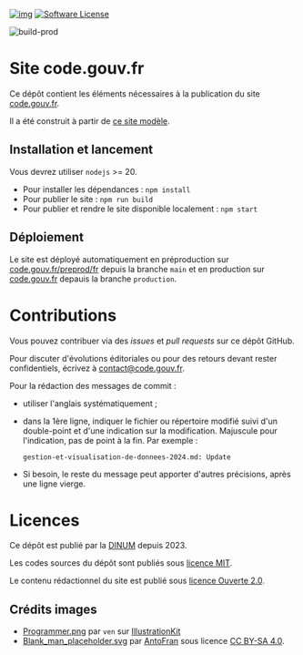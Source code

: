 [![img](https://img.shields.io/badge/code.gouv.fr-contributif-blue.svg)](https://code.gouv.fr/documentation/#quels-degres-douverture-pour-les-codes-sources)
[![Software License](https://img.shields.io/badge/Licence-MIT%2C%20Licence%20Ouverte-orange.svg)](https://github.com/codegouvfr/codegouvfr-website/tree/main/LICENSES)

![build-prod](https://img.shields.io/github/actions/workflow/status/codegouvfr/codegouvfr-website/production.yml?label=Deploiement%20en%20prod)

# Site code.gouv.fr

Ce dépôt contient les éléments nécessaires à la publication du site [code.gouv.fr](https://code.gouv.fr).

Il a été construit à partir de [ce site modèle](https://github.com/codegouvfr/eleventy-dsfr/).

## Installation et lancement

Vous devrez utiliser `nodejs` >= 20.

- Pour installer les dépendances : `npm install`
- Pour publier le site : `npm run build`
- Pour publier et rendre le site disponible localement : `npm start`

## Déploiement

Le site est déployé automatiquement en préproduction sur [code.gouv.fr/preprod/fr](http://code.gouv.fr/preprod/fr/) depuis la branche `main` et en production sur [code.gouv.fr](https://code.gouv.fr) depauis la branche `production`.

# Contributions

Vous pouvez contribuer via des *issues* et *pull requests* sur ce dépôt GitHub.

Pour discuter d'évolutions éditoriales ou pour des retours devant rester confidentiels, écrivez à [contact@code.gouv.fr](mailto:contact@code.gouv.fr).

Pour la rédaction des messages de commit :

- utiliser l'anglais systématiquement ;
- dans la 1ère ligne, indiquer le fichier ou répertoire modifié suivi d'un double-point et d'une indication sur la modification. Majuscule pour l'indication, pas de point à la fin.  Par exemple :

  `gestion-et-visualisation-de-donnees-2024.md: Update`
- Si besoin, le reste du message peut apporter d'autres précisions, après une ligne vierge.

# Licences

Ce dépôt est publié par la [DINUM](https://www.numerique.gouv.fr/) depuis 2023.

Les codes sources du dépôt sont publiés sous [licence MIT](LICENSES/LICENSE.MIT.md).

Le contenu rédactionnel du site est publié sous [licence Ouverte 2.0](LICENSES/LICENSE.Etalab-2.0.md).

## Crédits images

- [Programmer.png](public/illustrations/Programmer.png) par `ven` sur [IllustrationKit](https://illustrationkit.com/illustrations/ven)
- [Blank_man_placeholder.svg](https://fr.wikipedia.org/wiki/Fichier:Blank_man_placeholder.svg) par [AntoFran](https://commons.wikimedia.org/wiki/User:AntoFran) sous licence [CC BY-SA 4.0](https://creativecommons.org/licenses/by-sa/4.0>).
